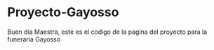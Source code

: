 # Proyecto-Gayosso
Buen día Maestra, este es el codigo de la pagina del proyecto para la funeraria Gayosso

